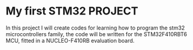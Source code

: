 # My first STM32 PROJECT 
In this project I will create codes for learning how to program the stm32 microcontrollers family, the code will be written for the STM32F410RBT6 MCU, fitted in a NUCLEO-F410RB evaluation board.


